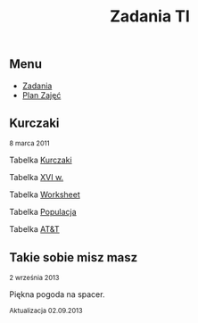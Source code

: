 <!doctype html>
<html lang=pl>
  <head>
    <meta charset=utf-8>
    <title>Techniki Internetowe</title>
     <link rel=stylesheet media=all href="blog5.css">
  </head>
<body background="http://us.123rf.com/400wm/400/400/ngonhan/ngonhan1209/ngonhan120901407/15162956-ciemne-paski-streszczenie-tekstury-tla.jpg">

  <header>
    <h1>Zadania TI</h1>
  </header>
  <nav>
    <h2>Menu</h2>
    <ul>
      <li><a href="http://wbzyl.inf.ug.edu.pl/hcj/zadania-html">Zadania</a></li>
      <li><a href="Plan.html">Plan Zajęć</a></li>
    </ul>
  </nav>
  <article>
    <h2>Kurczaki</h2>
    <small>8 marca 2011</small>
    <p>
      Tabelka <a href="github.com/lwolek/tabelki/Kurczaki.html">Kurczaki</a>
    <p>
      Tabelka <a href="XVIw..html">XVI w.</a>
    <p>
      Tabelka <a href="Worksheet.html">Worksheet</a>
    <p>
      Tabelka <a href="Populacja.html">Populacja</a>
    <p>
      Tabelka <a href="AT&T.html">AT&T</a>
      
      
    
  </article>
  <article>
    <h2>Takie sobie misz masz</h2>
    <small>2 września 2013</small>
    <p>
      Piękna pogoda na spacer.
    </p>
  </article>
  <footer>
    <p><small>Aktualizacja 02.09.2013</small></p>
  </footer>

</body>
</html>

